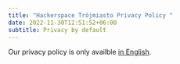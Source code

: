 ```yaml
---
title: "Hackerspace Trójmiasto Privacy Policy "
date: 2022-11-30T12:51:52+06:00
subtitle: Privacy by default
---
```

Our privacy policy is only availble [in English](/en/privacy).
